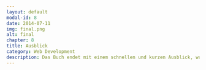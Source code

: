 ```yaml
---
layout: default
modal-id: 8
date: 2014-07-11
img: final.png
alt: final
chapter: 8
title: Ausblick
category: Web Development
description: Das Buch endet mit einem schnellen und kurzen Ausblick, was mit Angular 2 und Ionic 2 auf uns zu kommen wird.
---
```

